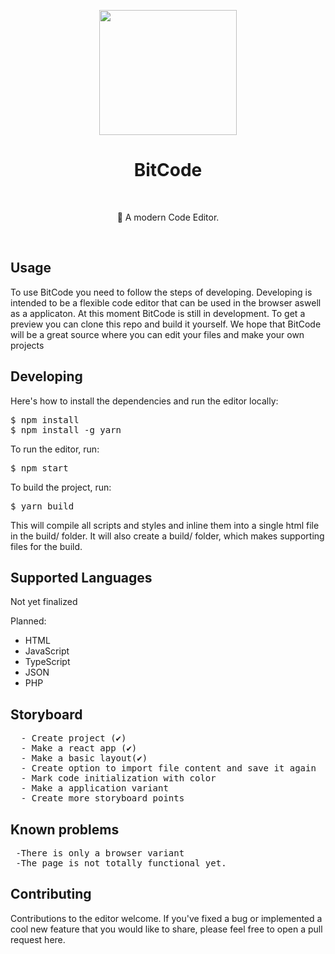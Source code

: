 <p align="center"><img src="https://media4.giphy.com/media/TS38SJorLQlBQIezCJ/giphy.gif" width="220" height="200"> </p>
<h1 align="center">  BitCode</h1>
<br>
<p align="center">🚀 A modern Code Editor.</p>
<br>

<h2> Usage</h2>

<p>To use BitCode you need to follow the steps of developing. Developing is intended to be a flexible code editor that can be used in the browser aswell as a applicaton. At this moment BitCode is still in development. To get a preview you can clone this repo and build it yourself. We hope that BitCode will be a great source where you can edit your files and make your own projects</p>

<h2>Developing</h2>
Here's how to install the dependencies and run the editor locally:
<pre>
$ npm install
$ npm install -g yarn</pre>

<p>To run the editor, run:</p>
<pre>
$ npm start</pre>

<p>To build the project, run:</p>
<pre>
$ yarn build</pre>

This will compile all scripts and styles and inline them into a single html file in the build/ folder. It will also create a build/ folder, which makes supporting files for the build.

<h2>Supported Languages</h2>
<p>Not yet finalized</p>
<p>Planned:</p>
 <ul>
   <li>HTML</li>
   <li>JavaScript</li>
   <li>TypeScript</li>
   <li>JSON</li>
   <li>PHP</li></ul>

<h2> Storyboard</h2>
  <pre>
  - Create project (✔)
  - Make a react app (✔)
  - Make a basic layout(✔)
  - Create option to import file content and save it again
  - Mark code initialization with color
  - Make a application variant
  - Create more storyboard points</pre>
  
<h2> Known problems</h2>
<pre>
 -There is only a browser variant
 -The page is not totally functional yet.</pre>
  
<h2>Contributing</h2>
Contributions to the editor welcome. If you've fixed a bug or implemented a cool new feature that you would like to share, please feel free to open a pull request here.
